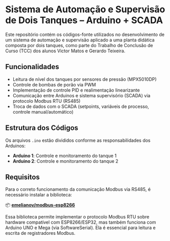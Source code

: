 # Sistema de Automação e Supervisão de Dois Tanques – Arduino + SCADA

Este repositório contém os códigos-fonte utilizados no desenvolvimento de um sistema de automação e supervisão aplicado a uma planta didática composta por dois tanques, como parte do Trabalho de Conclusão de Curso (TCC) dos alunos Victor Matos e Gerardo Teixeira.

## Funcionalidades

- Leitura de nível dos tanques por sensores de pressão (MPX5010DP)
- Controle de bombas de porão via PWM
- Implementação de controle PID e realimentação linearizante
- Comunicação entre Arduinos e sistema supervisório (SCADA) via protocolo Modbus RTU (RS485)
- Troca de dados com o SCADA (setpoints, variáveis de processo, controle manual/automático)

## Estrutura dos Códigos

Os arquivos `.ino` estão divididos conforme as responsabilidades dos Arduinos:
- **Arduino 1**: Controle e monitoramento do tanque 1
- **Arduino 2**: Controle e monitoramento do tanque 2

## Requisitos

Para o correto funcionamento da comunicação Modbus via RS485, é necessário instalar a biblioteca:

📦 **[emelianov/modbus-esp8266](https://github.com/emelianov/modbus-esp8266)**

Essa biblioteca permite implementar o protocolo Modbus RTU sobre hardware compatível com ESP8266/ESP32, mas também funciona com Arduino UNO e Mega (via SoftwareSerial). Ela é essencial para leitura e escrita de registradores Modbus.
